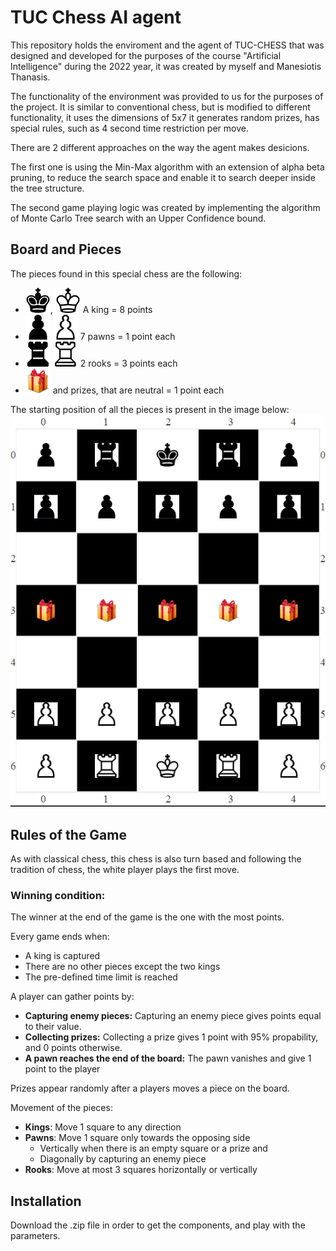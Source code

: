 <H1> TUC Chess AI agent</H1>
This repository holds the enviroment and the agent of TUC-CHESS that was designed and developed for the purposes of the course "Artificial Intelligence" during the 2022 year, it was created by myself and Manesiotis Thanasis. 

The functionality of the environment was provided to us for the purposes of the project. It is similar to conventional chess, but is modified to different functionality, it uses the dimensions of 5x7 it generates random prizes, has special rules, such as 4 second time restriction per move.

There are 2 different approaches on the way the agent makes desicions.

The first one is using the Min-Max algorithm with an extension of alpha beta pruning, to reduce the search space and enable it to search deeper inside the tree structure.

The second game playing logic was created by implementing the algorithm of Monte Carlo Tree search with an Upper Confidence bound.
<H2> Board and Pieces</H2>

The pieces found in this special chess are the following:

- ![image info](./chess/king_black.gif), ![image info](./chess/king_white.gif) A king = 8 points 
- ![image info](./chess/pawn_black.gif) ![image info](./chess/pawn_white.gif) 7 pawns = 1 point each 
- ![image info](./chess/rook_black.gif) ![image info](./chess/rook_white.gif) 2 rooks = 3 points each
- ![image info](./chess/prize.png) and prizes, that are neutral = 1 point each

The starting position of all the pieces is present in the image below:
![image info](./chess/board.png)

<H2>Rules of the Game</H2>
As with classical chess, this chess is also turn based and following the tradition of chess, the white player plays the first move.

<H3>Winning condition:</H3>
The winner at the end of the game is the one with the most points. 


Every game ends when:
- A king is captured
- There are no other pieces except the two kings
- The pre-defined time limit is reached

A player can gather points by:
- **Capturing enemy pieces:** Capturing an enemy piece gives points equal to their value. 
- **Collecting prizes:** Collecting a prize gives 1 point with 95% propability, and 0 points otherwise.
- **A pawn reaches the end of the board:** The pawn vanishes and give 1 point to the player

Prizes appear randomly after a players moves a piece on the board. 

Movement of the pieces:
- **Kings**: Move 1 square to any direction 
- **Pawns**: Move 1 square only towards the opposing side
    - Vertically when there is an empty square or a prize and
    - Diagonally by capturing an enemy piece
- **Rooks**: Move at most 3 squares horizontally or vertically


<H2> Installation </H2>
Download the .zip file in order to get the components, and play with the parameters.
